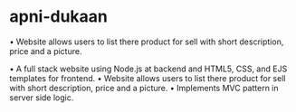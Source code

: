 # apni-dukaan
• Website allows users to list there product for sell with short description, price and a picture. 

• A full stack website using Node.js at backend and HTML5, CSS, and EJS templates for frontend.
• Website allows users to list there product for sell with short description, price and a picture.
• Implements MVC pattern in server side logic.
